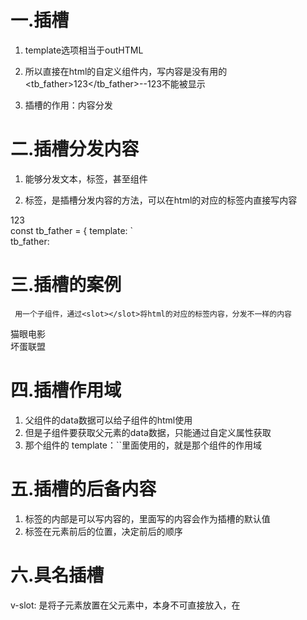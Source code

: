 # 一.插槽
1. template选项相当于outHTML

2. 所以直接在html的自定义组件内，写内容是没有用的
   <tb_father>123</tb_father>--123不能被显示

3. 插槽的作用：内容分发


# 二.插槽分发内容

1. 能够分发文本，标签，甚至组件

2. <slot></slot>标签，是插槽分发内容的方法，可以在html的对应的标签内直接写内容

  <div id="app">
     <tb_father>123</tb_father>
  </div>
  const tb_father = {
    template: `
        <div>tb_father:<slot></slot></div>
                        <!-- 添加 <slot></slot>标签后，html的<tb_father>就能显示123 -->


# 三.插槽的案例
     用一个子组件，通过<slot></slot>将html的对应的标签内容，分发不一样的内容

  <div id="app">
     <tb_father>猫眼电影</tb_father>
     <br>
     <tb_father>坏蛋联盟</tb_father>
  </div>
</body>
<script src="https://cdn.jsdelivr.net/npm/vue@2/dist/vue.js"></script>
<script>
  const tb_father = {
    template: `
        <div><slot></slot></div>
      ` // (<div>===<tb_father>)将div加<slot></slot>，可直接在html对应的标签编写内容
  }
  new Vue({
    el: "#app",
    data: {
    },
    components:{
      tb_father
    }
  })
</script>
</html>


# 四.插槽作用域
1. 父组件的data数据可以给子组件的html使用
2. 但是子组件要获取父元素的data数据，只能通过自定义属性获取
3. 那个组件的 template：``里面使用的，就是那个组件的作用域


# 五.插槽的后备内容
1. <slot>标签的内部是可以写内容的，里面写的内容会作为插槽的默认值
2. <slot>标签在元素前后的位置，决定前后的顺序


# 六.具名插槽
v-slot: 是将子元素放置在父元素中，本身不可直接放入，在 <template v-slot:btn>标签中加入v-slot:""，""内写入一个属性名，再利用插槽标签<slot>将对应的子元素放置到父元素中，并排列对应的顺序，将<slot name="add">加上name的属性名，这个属性名与<template v-slot:btn>一致
<style>
  * {
    margin: 0;
    padding: 0;
  }
  header {
    width: 100%;
    height: 60px;
    background-color: pink;
    text-align: center;
    line-height: 60px;
    display: flex;
    justify-content: space-evenly;
    align-items: center;
  }
  button {
    width: 40px;
    height: 20px;
  }
</style>
<div id="app">
  <Tbfather>
    <template v-slot:btn>
      <button>按钮</button>
    </template>
    <template v-slot:add>
      <button>+</button>
    </template>
  </Tbfather>

</div>
</body>
<script src="https://cdn.jsdelivr.net/npm/vue@2/dist/vue.js"></script>
<script>
const Tbfather = {
 template: `
     <header>
      <slot name="btn"></slot>
      <span>猫眼电影</span>
      <slot name="add"></slot>
      </header>
   ` 
}
new Vue({
 el: "#app",
 data: {
 },
 components:{
   Tbfather
 }
})
</script>
</html>



# 七.作用域插槽
        利用插槽的方式：父组件接收子组件内部的变量
        这个方法可以用来子传父

1. 首先要在<slot :count="count">标签上加自定义属性
2. 在插槽的<template>标签上自定义 v-slot:default="{count}"的属性，
3. 再将内容放入<template>标签中：如{{count}}

<div id="app">
  <Tbfather>
    <template v-slot:default="{count}">
       {{count}}
    </template>
  </Tbfather>

</div>
</body>
<script src="https://cdn.jsdelivr.net/npm/vue@2/dist/vue.js"></script>
<script>
const Tbfather = {
  data(){
    return {
      count:10
    }
  },
 template: `
     <header><slot :count="count"></slot></header>
   ` 
}
new Vue({
 el: "#app",
 data: {
 },
 components:{
   Tbfather
 }
})
</script>
</html>
